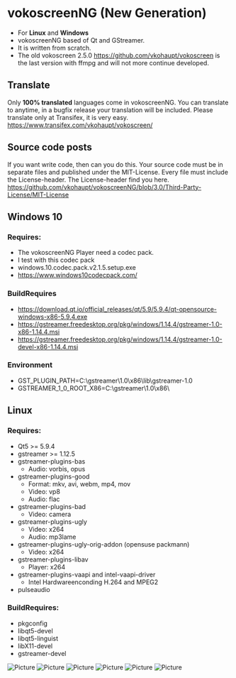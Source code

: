 # vokoscreenNG (New Generation)

* For **Linux** and **Windows**
* vokoscreenNG based of Qt and GStreamer.
* It is written from scratch.
* The old vokoscreen 2.5.0 https://github.com/vkohaupt/vokoscreen is the last version with ffmpg and will not more continue developed.

## Translate
Only **100% translated** languages come in vokoscreenNG.
You can translate to anytime, in a bugfix release your translation will be included.
Please translate only at Transifex, it is very easy.
https://www.transifex.com/vkohaupt/vokoscreen/


## Source code posts
If you want write code, then can you do this. Your source code must be in separate files and published under the MIT-License.
Every file must include the License-header.
The License-header find you here. https://github.com/vkohaupt/vokoscreenNG/blob/3.0/Third-Party-License/MIT-License


## Windows 10
### Requires:
* The vokoscreenNG Player need a codec pack.
* I test with this codec pack
* windows.10.codec.pack.v2.1.5.setup.exe
* https://www.windows10codecpack.com/


### BuildRequires
* https://download.qt.io/official_releases/qt/5.9/5.9.4/qt-opensource-windows-x86-5.9.4.exe
* https://gstreamer.freedesktop.org/pkg/windows/1.14.4/gstreamer-1.0-x86-1.14.4.msi
* https://gstreamer.freedesktop.org/pkg/windows/1.14.4/gstreamer-1.0-devel-x86-1.14.4.msi


### Environment
* GST_PLUGIN_PATH=C:\gstreamer\1.0\x86\lib\gstreamer-1.0
* GSTREAMER_1_0_ROOT_X86=C:\gstreamer\1.0\x86\

## Linux
### Requires:
* Qt5 >= 5.9.4
* gstreamer >= 1.12.5
* gstreamer-plugins-bas
  - Audio: vorbis, opus
* gstreamer-plugins-good
  - Format: mkv, avi, webm, mp4, mov
  - Video: vp8
  - Audio: flac
* gstreamer-plugins-bad
  - Video: camera
* gstreamer-plugins-ugly
  - Video: x264
  - Audio: mp3lame
* gstreamer-plugins-ugly-orig-addon (opensuse packmann)
  - Video: x264
* gstreamer-plugins-libav
  - Player: x264
* gstreamer-plugins-vaapi and intel-vaapi-driver
  - Intel Hardwareenconding H.264 and MPEG2
* pulseaudio

### BuildRequires:
* pkgconfig
* libqt5-devel
* libqt5-linguist
* libX11-devel
* gstreamer-devel


![Picture](https://vokoscreen.volkoh.de/3.0/picture/screencast-tab-1.png)
![Picture](https://vokoscreen.volkoh.de/3.0/picture/screencast-tab-2.png)
![Picture](https://vokoscreen.volkoh.de/3.0/picture/screencast-tab-3.png)
![Picture](https://vokoscreen.volkoh.de/3.0/picture/screencast-tab-4.png)
![Picture](https://vokoscreen.volkoh.de/3.0/picture/screencast-tab-5.png)
![Picture](https://vokoscreen.volkoh.de/3.0/picture/screencast-tab-6.png)
